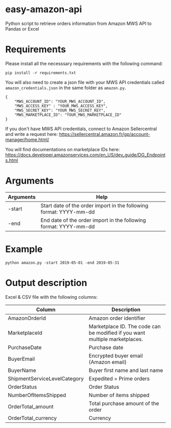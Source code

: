 # easy-amazon-api
Python script to retrieve orders information from Amazon MWS API to Pandas or Excel

# Requirements

Please install all the necesssary requirements with the following command:

```
pip install -r requirements.txt
```

You will also need to create a json file with your MWS API credentials called `amazon_credentials.json` in the same folder as `amazon.py`.

```
{
	"MWS_ACCOUNT_ID": "YOUR_MWS_ACCOUNT_ID",
	"MWS_ACCESS_KEY" : "YOUR_MWS_ACCESS_KEY",
	"MWS_SECRET_KEY": "YOUR_MWS_SECRET_KEY",
	"MWS_MARKETPLACE_ID": "YOUR_MWS_MARKETPLACE_ID"
}
```

If you don't have MWS API credentials, connect to Amazon Sellercentral and write a request here: https://sellercentral.amazon.fr/gp/account-manager/home.html/

You will find documentations on marketplace IDs here: https://docs.developer.amazonservices.com/en_US/dev_guide/DG_Endpoints.html

# Arguments

Arguments       | Help
-------------   | -------------
-start          | Start date of the order import in the following format: YYYY-mm-dd
-end            | End date of the order import in the following format: YYYY-mm-dd

# Example

```
python amazon.py -start 2019-05-01 -end 2019-05-31
```

# Output description

Excel & CSV file with the following columns:

Column                        | Description
-------------                 | -------------
AmazonOrderId                 | Amazon order identifier
MarketplaceId                 | Marketplace ID. The code can be modified if you want multiple marketplaces.
PurchaseDate                  | Purchase date
BuyerEmail                    | Encrypted buyer email (Amazon email)
BuyerName                     | Buyer first name and last name
ShipmentServiceLevelCategory  | Expedited = Prime orders
OrderStatus                   | Order Status
NumberOfItemsShipped          | Number of items shipped
OrderTotal_amount             | Total purchase amount of the order
OrderTotal_currency           | Currency
